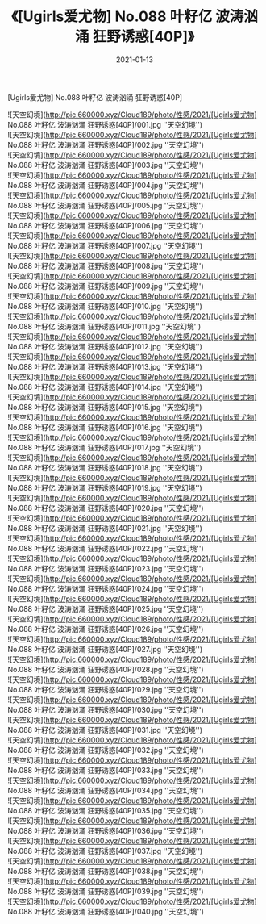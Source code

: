 ﻿---
layout: post
title:  《[Ugirls爱尤物] No.088 叶籽亿 波涛汹涌 狂野诱惑[40P]》
date:   2021-01-13
img: http://pic.660000.xyz/Cloud189/photo/性感/2021/[Ugirls爱尤物] No.088 叶籽亿 波涛汹涌 狂野诱惑[40P]/000.jpg
categories: [美女, 性感, 泳衣]
---

[Ugirls爱尤物] No.088 叶籽亿 波涛汹涌 狂野诱惑[40P]



![天空幻境](http://pic.660000.xyz/Cloud189/photo/性感/2021/[Ugirls爱尤物] No.088 叶籽亿 波涛汹涌 狂野诱惑[40P]/001.jpg ''天空幻境'') <br>
![天空幻境](http://pic.660000.xyz/Cloud189/photo/性感/2021/[Ugirls爱尤物] No.088 叶籽亿 波涛汹涌 狂野诱惑[40P]/002.jpg ''天空幻境'') <br>
![天空幻境](http://pic.660000.xyz/Cloud189/photo/性感/2021/[Ugirls爱尤物] No.088 叶籽亿 波涛汹涌 狂野诱惑[40P]/003.jpg ''天空幻境'') <br>
![天空幻境](http://pic.660000.xyz/Cloud189/photo/性感/2021/[Ugirls爱尤物] No.088 叶籽亿 波涛汹涌 狂野诱惑[40P]/004.jpg ''天空幻境'') <br>
![天空幻境](http://pic.660000.xyz/Cloud189/photo/性感/2021/[Ugirls爱尤物] No.088 叶籽亿 波涛汹涌 狂野诱惑[40P]/005.jpg ''天空幻境'') <br>
![天空幻境](http://pic.660000.xyz/Cloud189/photo/性感/2021/[Ugirls爱尤物] No.088 叶籽亿 波涛汹涌 狂野诱惑[40P]/006.jpg ''天空幻境'') <br>
![天空幻境](http://pic.660000.xyz/Cloud189/photo/性感/2021/[Ugirls爱尤物] No.088 叶籽亿 波涛汹涌 狂野诱惑[40P]/007.jpg ''天空幻境'') <br>
![天空幻境](http://pic.660000.xyz/Cloud189/photo/性感/2021/[Ugirls爱尤物] No.088 叶籽亿 波涛汹涌 狂野诱惑[40P]/008.jpg ''天空幻境'') <br>
![天空幻境](http://pic.660000.xyz/Cloud189/photo/性感/2021/[Ugirls爱尤物] No.088 叶籽亿 波涛汹涌 狂野诱惑[40P]/009.jpg ''天空幻境'') <br>
![天空幻境](http://pic.660000.xyz/Cloud189/photo/性感/2021/[Ugirls爱尤物] No.088 叶籽亿 波涛汹涌 狂野诱惑[40P]/010.jpg ''天空幻境'') <br>
![天空幻境](http://pic.660000.xyz/Cloud189/photo/性感/2021/[Ugirls爱尤物] No.088 叶籽亿 波涛汹涌 狂野诱惑[40P]/011.jpg ''天空幻境'') <br>
![天空幻境](http://pic.660000.xyz/Cloud189/photo/性感/2021/[Ugirls爱尤物] No.088 叶籽亿 波涛汹涌 狂野诱惑[40P]/012.jpg ''天空幻境'') <br>
![天空幻境](http://pic.660000.xyz/Cloud189/photo/性感/2021/[Ugirls爱尤物] No.088 叶籽亿 波涛汹涌 狂野诱惑[40P]/013.jpg ''天空幻境'') <br>
![天空幻境](http://pic.660000.xyz/Cloud189/photo/性感/2021/[Ugirls爱尤物] No.088 叶籽亿 波涛汹涌 狂野诱惑[40P]/014.jpg ''天空幻境'') <br>
![天空幻境](http://pic.660000.xyz/Cloud189/photo/性感/2021/[Ugirls爱尤物] No.088 叶籽亿 波涛汹涌 狂野诱惑[40P]/015.jpg ''天空幻境'') <br>
![天空幻境](http://pic.660000.xyz/Cloud189/photo/性感/2021/[Ugirls爱尤物] No.088 叶籽亿 波涛汹涌 狂野诱惑[40P]/016.jpg ''天空幻境'') <br>
![天空幻境](http://pic.660000.xyz/Cloud189/photo/性感/2021/[Ugirls爱尤物] No.088 叶籽亿 波涛汹涌 狂野诱惑[40P]/017.jpg ''天空幻境'') <br>
![天空幻境](http://pic.660000.xyz/Cloud189/photo/性感/2021/[Ugirls爱尤物] No.088 叶籽亿 波涛汹涌 狂野诱惑[40P]/018.jpg ''天空幻境'') <br>
![天空幻境](http://pic.660000.xyz/Cloud189/photo/性感/2021/[Ugirls爱尤物] No.088 叶籽亿 波涛汹涌 狂野诱惑[40P]/019.jpg ''天空幻境'') <br>
![天空幻境](http://pic.660000.xyz/Cloud189/photo/性感/2021/[Ugirls爱尤物] No.088 叶籽亿 波涛汹涌 狂野诱惑[40P]/020.jpg ''天空幻境'') <br>
![天空幻境](http://pic.660000.xyz/Cloud189/photo/性感/2021/[Ugirls爱尤物] No.088 叶籽亿 波涛汹涌 狂野诱惑[40P]/021.jpg ''天空幻境'') <br>
![天空幻境](http://pic.660000.xyz/Cloud189/photo/性感/2021/[Ugirls爱尤物] No.088 叶籽亿 波涛汹涌 狂野诱惑[40P]/022.jpg ''天空幻境'') <br>
![天空幻境](http://pic.660000.xyz/Cloud189/photo/性感/2021/[Ugirls爱尤物] No.088 叶籽亿 波涛汹涌 狂野诱惑[40P]/023.jpg ''天空幻境'') <br>
![天空幻境](http://pic.660000.xyz/Cloud189/photo/性感/2021/[Ugirls爱尤物] No.088 叶籽亿 波涛汹涌 狂野诱惑[40P]/024.jpg ''天空幻境'') <br>
![天空幻境](http://pic.660000.xyz/Cloud189/photo/性感/2021/[Ugirls爱尤物] No.088 叶籽亿 波涛汹涌 狂野诱惑[40P]/025.jpg ''天空幻境'') <br>
![天空幻境](http://pic.660000.xyz/Cloud189/photo/性感/2021/[Ugirls爱尤物] No.088 叶籽亿 波涛汹涌 狂野诱惑[40P]/026.jpg ''天空幻境'') <br>
![天空幻境](http://pic.660000.xyz/Cloud189/photo/性感/2021/[Ugirls爱尤物] No.088 叶籽亿 波涛汹涌 狂野诱惑[40P]/027.jpg ''天空幻境'') <br>
![天空幻境](http://pic.660000.xyz/Cloud189/photo/性感/2021/[Ugirls爱尤物] No.088 叶籽亿 波涛汹涌 狂野诱惑[40P]/028.jpg ''天空幻境'') <br>
![天空幻境](http://pic.660000.xyz/Cloud189/photo/性感/2021/[Ugirls爱尤物] No.088 叶籽亿 波涛汹涌 狂野诱惑[40P]/029.jpg ''天空幻境'') <br>
![天空幻境](http://pic.660000.xyz/Cloud189/photo/性感/2021/[Ugirls爱尤物] No.088 叶籽亿 波涛汹涌 狂野诱惑[40P]/030.jpg ''天空幻境'') <br>
![天空幻境](http://pic.660000.xyz/Cloud189/photo/性感/2021/[Ugirls爱尤物] No.088 叶籽亿 波涛汹涌 狂野诱惑[40P]/031.jpg ''天空幻境'') <br>
![天空幻境](http://pic.660000.xyz/Cloud189/photo/性感/2021/[Ugirls爱尤物] No.088 叶籽亿 波涛汹涌 狂野诱惑[40P]/032.jpg ''天空幻境'') <br>
![天空幻境](http://pic.660000.xyz/Cloud189/photo/性感/2021/[Ugirls爱尤物] No.088 叶籽亿 波涛汹涌 狂野诱惑[40P]/033.jpg ''天空幻境'') <br>
![天空幻境](http://pic.660000.xyz/Cloud189/photo/性感/2021/[Ugirls爱尤物] No.088 叶籽亿 波涛汹涌 狂野诱惑[40P]/034.jpg ''天空幻境'') <br>
![天空幻境](http://pic.660000.xyz/Cloud189/photo/性感/2021/[Ugirls爱尤物] No.088 叶籽亿 波涛汹涌 狂野诱惑[40P]/035.jpg ''天空幻境'') <br>
![天空幻境](http://pic.660000.xyz/Cloud189/photo/性感/2021/[Ugirls爱尤物] No.088 叶籽亿 波涛汹涌 狂野诱惑[40P]/036.jpg ''天空幻境'') <br>
![天空幻境](http://pic.660000.xyz/Cloud189/photo/性感/2021/[Ugirls爱尤物] No.088 叶籽亿 波涛汹涌 狂野诱惑[40P]/037.jpg ''天空幻境'') <br>
![天空幻境](http://pic.660000.xyz/Cloud189/photo/性感/2021/[Ugirls爱尤物] No.088 叶籽亿 波涛汹涌 狂野诱惑[40P]/038.jpg ''天空幻境'') <br>
![天空幻境](http://pic.660000.xyz/Cloud189/photo/性感/2021/[Ugirls爱尤物] No.088 叶籽亿 波涛汹涌 狂野诱惑[40P]/039.jpg ''天空幻境'') <br>
![天空幻境](http://pic.660000.xyz/Cloud189/photo/性感/2021/[Ugirls爱尤物] No.088 叶籽亿 波涛汹涌 狂野诱惑[40P]/040.jpg ''天空幻境'') <br>
